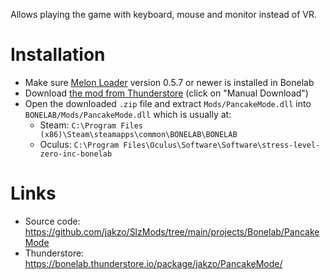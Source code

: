 Allows playing the game with keyboard, mouse and monitor instead of VR.

# Installation

- Make sure [Melon Loader](https://melonwiki.xyz/#/?id=what-is-melonloader) version 0.5.7 or newer is installed in Bonelab
- Download [the mod from Thunderstore](https://bonelab.thunderstore.io/package/jakzo/PancakeMode/) (click on "Manual Download")
- Open the downloaded `.zip` file and extract `Mods/PancakeMode.dll` into `BONELAB/Mods/PancakeMode.dll` which is usually at:
  - Steam: `C:\Program Files (x86)\Steam\steamapps\common\BONELAB\BONELAB`
  - Oculus: `C:\Program Files\Oculus\Software\Software\stress-level-zero-inc-bonelab`

# Links

- Source code: https://github.com/jakzo/SlzMods/tree/main/projects/Bonelab/PancakeMode
- Thunderstore: https://bonelab.thunderstore.io/package/jakzo/PancakeMode/
